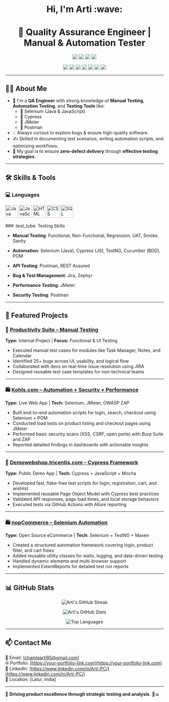<h1 align="center">Hi, I'm Arti :wave:</h1>
<h1 align="center">🧪 Quality Assurance Engineer | Manual & Automation Tester</h1>
<p align="center">
  <img src="https://img.shields.io/badge/Manual%20Testing-Experienced-blue" />
  <img src="https://img.shields.io/badge/Automation-Cypress%20%7C%20Selenium-green" />
  <img src="https://img.shields.io/badge/Performance-JMeter-red" />
  <img src="https://img.shields.io/badge/Security-Burp%20Suite%20%7C%20OWASP-orange" />
</p>

<p align="center">
  <img src="https://img.icons8.com/color/48/selenium-test-automation.png" />
  <img src="https://img.icons8.com/color/48/postman-api.png" />
  <img src="https://img.icons8.com/ios-filled/48/jira.png" />
  <img src="https://img.icons8.com/color/48/github.png" />
  <img src="https://img.icons8.com/color/48/java-coffee-cup-logo.png" />
  <img src="https://img.icons8.com/color/48/javascript.png" />
  <img src="https://img.icons8.com/color/48/mysql-logo.png" />
</p>

---

## 👩‍💻 About Me

- :briefcase: I'm a **QA Engineer** with strong knowledge of **Manual Testing**, **Automation Testing**, and **Testing Tools** like:
  - :small_blue_diamond: Selenium (Java & JavaScript)
  - :small_blue_diamond: Cypress
  - :small_blue_diamond: JMeter
  - :small_blue_diamond: Postman
- :bulb: Always curious to explore bugs & ensure high-quality software.
- :writing_hand: Skilled in documenting test scenarios, writing automation scripts, and optimizing workflows.
- :dart: My goal is to ensure **zero-defect delivery** through **effective testing strategies**.

---

## :hammer_and_wrench: Skills & Tools
### :computer: Languages
<p align="left">
  <img src="https://cdn.jsdelivr.net/gh/devicons/devicon/icons/java/java-original.svg" alt="Java" width="40" height="40"/>
  <img src="https://cdn.jsdelivr.net/gh/devicons/devicon/icons/javascript/javascript-original.svg" alt="JavaScript" width="40" height="40"/>
  <img src="https://cdn.jsdelivr.net/gh/devicons/devicon/icons/html5/html5-original.svg" alt="HTML" width="40" height="40"/>
  <img src="https://cdn.jsdelivr.net/gh/devicons/devicon/icons/css3/css3-original.svg" alt="CSS" width="40" height="40"/>
  <img src="https://cdn.jsdelivr.net/gh/devicons/devicon/icons/mysql/mysql-original.svg" alt="SQL" width="40" height="40"/>
</p>
### :test_tube: Testing Skills

- **Manual Testing**: Functional, Non-Functional, Regression, UAT, Smoke, Sanity

- **Automation**: Selenium (Java), Cypress (JS), TestNG, Cucumber (BDD), POM
  
- **API Testing**: Postman, REST Assured
  
- **Bug & Test Management**: Jira, Zephyr
  
- **Performance Testing**: JMeter
  
- **Security Testing**: Postman
---

## 🚀 Featured Projects

### 📂 [Productivity Suite – Manual Testing](https://github.com/Arti-98/Productivity-)
**Type:** Internal Project | **Focus:** Functional & UI Testing  
- Executed manual test cases for modules like Task Manager, Notes, and Calendar  
- Identified 25+ bugs across UI, usability, and logical flow  
- Collaborated with devs on real-time issue resolution using JIRA  
- Designed reusable test case templates for non-technical teams

---

### 🛍️ [Kohls.com – Automation + Security + Performance](https://github.com/Arti-98/Project-3)  
**Type:** Live Web App | **Tech:** Selenium, JMeter, OWASP ZAP  
- Built end-to-end automation scripts for login, search, checkout using Selenium + POM  
- Conducted load tests on product listing and checkout pages using JMeter  
- Performed basic security scans (XSS, CSRF, open ports) with Burp Suite and ZAP  
- Reported detailed findings in dashboards with actionable insights

---

### 🛒 [Demowebshop.tricentis.com – Cypress Framework](https://github.com/Arti-98/Project-1)  
**Type:** Public Demo App | **Tech:** Cypress + JavaScript + Mocha  
- Developed fast, flake-free test scripts for login, registration, cart, and wishlist 
- Implemented reusable Page Object Model with Cypress best practices  
- Validated API responses, page load times, and local storage behaviors  
- Executed tests via GitHub Actions with Allure reporting

---

### 🛍️ [nopCommerce – Selenium Automation](https://github.com/Arti-98/Project-2)  
**Type:** Open Source eCommerce | **Tech:** Selenium + TestNG + Maven  
- Created a structured automation framework covering login, product filter, and cart flows  
- Added reusable utility classes for waits, logging, and data-driven testing  
- Handled dynamic elements and multi-browser support  
- Implemented ExtentReports for detailed test run reports

---

## :bar_chart: GitHub Stats
<p align="center">
  <img src="https://streak-stats.demolab.com?user=Arti-98&theme=radical&border_radius=10&date_format=M%20j%5B%2C%20Y%5D" alt="Arti's GitHub Streak" />
</p>
<p align="center">
  <img src="https://github-readme-stats.vercel.app/api?username=Arti-98&show_icons=true&theme=radical" alt="Arti's GitHub Stats" />
</p>
<p align="center">
   <img src="(https://github-readme-stats.vercel.app/api/top-langs/?username=Arti-98&layout=compact" alt="Top Languages" />
</p>

---

## 📫 Contact Me

📧 Email: [chamlearti95@gmail.com]  
🌐 Portfolio: [https://your-portfolio-link.com](https://your-portfolio-link.com)  
🔗 LinkedIn: [https://www.linkedin.com/in/Arti-PC/](https://www.linkedin.com/in/Arti-PC/)  
📍 Location: [Latur, India]  

---

 🚀 **Driving product excellence through strategic testing and analysis.** 🧪📊
